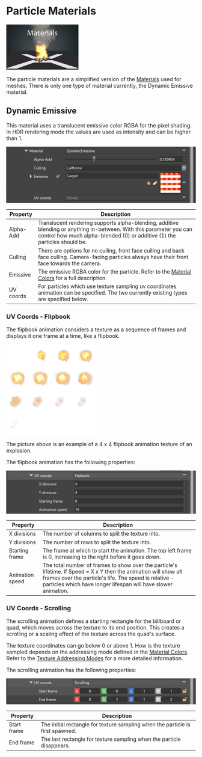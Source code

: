 # Particle Materials

![media/particles-reference-materials-0.png](media/particles-reference-materials-0.png) 

The particle materials are a simplified version of the [Materials](../../../materials/index.md) used for meshes. There is only one type of material currently, the Dynamic Emissive material.

## Dynamic Emissive

This material uses a translucent emissive color RGBA for the pixel shading. In HDR rendering mode the values are used as intensity and can be higher than 1.

![media/particles-reference-materials-1.png](media/particles-reference-materials-1.png)


| Property            | Description                                                                                                     |
|---------------------|-----------------------------------------------------------------------------------------------------------------|
| Alpha-Add           | Translucent rendering supports alpha-blending, additive blending or anything in-between. With this parameter you can control how much alpha-blended (0) or additive (1) the particles should be.         |
| Culling             | There are options for no culling, front face culling and back face culling. Camera-facing particles always have their front face towards the camera.                                         |
| Emissive            | The emissive RGBA color for the particle. Refer to the [Material Colors](../../../materials/material-colors.md) for a full description.       |
| UV coords           | For particles which use texture sampling uv coordinates animation can be specified. The two currently existing types are specified below.                                                           |


### UV Coords - Flipbook

The flipbook animation considers a texture as a sequence of frames and displays it one frame at a time, like a flipbook.

![media/particles-reference-materials-4.png](media/particles-reference-materials-4.png)

The picture above is an example of a 4 x 4 flipbook animation texture of an explosion.

The flipbook animation has the following properties:

![media/particles-reference-materials-2.png](media/particles-reference-materials-2.png)

| Property            | Description                                                                                                     |
|---------------------|-----------------------------------------------------------------------------------------------------------------|
| X divisions         | The number of columns to split the texture into.                                                                |
| Y divisions         | The number of rows to split the texture into.                                                                   |
| Starting frame      | The frame at which to start the animation. The top left frame is 0, increasing to the right before it goes down.|
| Animation speed     | The total number of frames to show over the particle's lifetime. If Speed = X x Y then the animation will show *all* frames over the particle's life. The speed is relative - particles which have longer lifespan will have slower animation.                        |



### UV Coords - Scrolling

The scrolling animation defines a starting rectangle for the billboard or quad, which moves across the texture to its end position. This creates a scrolling or a scaling effect of the texture across the quad's surface.

The texture coordinates can go below 0 or above 1. How is the texture sampled depends on the addressing mode defined in the [Material Colors](../../../materials/material-colors.md). Refer to the [Texture Addressing Modes](http://tinyurl.com/TextureAddressingModes) for a more detailed information.

The scrolling animation has the following properties:

![media/particles-reference-materials-3.png](media/particles-reference-materials-3.png)


| Property            | Description                                                                                                     |
|---------------------|-----------------------------------------------------------------------------------------------------------------|
| Start frame         | The initial rectangle for texture sampling when the particle is first spawned.                                  |
| End frame           | The last rectangle for texture sampling when the particle disappears.                                           |


